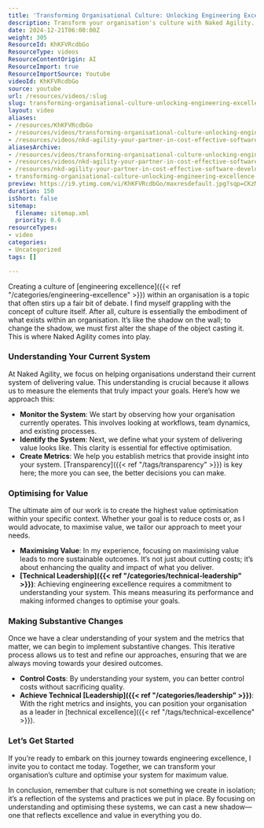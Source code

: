 ```yaml
---
title: 'Transforming Organisational Culture: Unlocking Engineering Excellence Through System Optimisation'
description: Transform your organisation's culture with Naked Agility. Discover how to optimise systems for maximum value and achieve engineering excellence today!
date: 2024-12-21T06:00:00Z
weight: 305
ResourceId: KhKFVRcdbGo
ResourceType: videos
ResourceContentOrigin: AI
ResourceImport: true
ResourceImportSource: Youtube
videoId: KhKFVRcdbGo
source: youtube
url: /resources/videos/:slug
slug: transforming-organisational-culture-unlocking-engineering-excellence-through-system-optimisation
layout: video
aliases:
- /resources/KhKFVRcdbGo
- /resources/videos/transforming-organisational-culture-unlocking-engineering-excellence-through-system-optimisation
- /resources/videos/nkd-agility-your-partner-in-cost-effective-software-development
aliasesArchive:
- /resources/videos/transforming-organisational-culture-unlocking-engineering-excellence-through-system-optimisation
- /resources/videos/nkd-agility-your-partner-in-cost-effective-software-development
- /resources/nkd-agility-your-partner-in-cost-effective-software-development
- transforming-organisational-culture-unlocking-engineering-excellence-through-system-optimisation
preview: https://i9.ytimg.com/vi/KhKFVRcdbGo/maxresdefault.jpg?sqp=CKzMp7oG&rs=AOn4CLCRuKU6K3gPE5C6uZZipWu40oSNPg
duration: 150
isShort: false
sitemap:
  filename: sitemap.xml
  priority: 0.6
resourceTypes:
- video
categories:
- Uncategorized
tags: []

---
```

Creating a culture of [engineering excellence]({{< ref "/categories/engineering-excellence" >}}) within an organisation is a topic that often stirs up a fair bit of debate. I find myself grappling with the concept of culture itself. After all, culture is essentially the embodiment of what exists within an organisation. It’s like the shadow on the wall; to change the shadow, we must first alter the shape of the object casting it. This is where Naked Agility comes into play.

### Understanding Your Current System

At Naked Agility, we focus on helping organisations understand their current system of delivering value. This understanding is crucial because it allows us to measure the elements that truly impact your goals. Here’s how we approach this:

- **Monitor the System**: We start by observing how your organisation currently operates. This involves looking at workflows, team dynamics, and existing processes.
- **Identify the System**: Next, we define what your system of delivering value looks like. This clarity is essential for effective optimisation.
- **Create Metrics**: We help you establish metrics that provide insight into your system. [Transparency]({{< ref "/tags/transparency" >}}) is key here; the more you can see, the better decisions you can make.

### Optimising for Value

The ultimate aim of our work is to create the highest value optimisation within your specific context. Whether your goal is to reduce costs or, as I would advocate, to maximise value, we tailor our approach to meet your needs. 

- **Maximising Value**: In my experience, focusing on maximising value leads to more sustainable outcomes. It’s not just about cutting costs; it’s about enhancing the quality and impact of what you deliver.
- **[Technical Leadership]({{< ref "/categories/technical-leadership" >}})**: Achieving engineering excellence requires a commitment to understanding your system. This means measuring its performance and making informed changes to optimise your goals.

### Making Substantive Changes

Once we have a clear understanding of your system and the metrics that matter, we can begin to implement substantive changes. This iterative process allows us to test and refine our approaches, ensuring that we are always moving towards your desired outcomes.

- **Control Costs**: By understanding your system, you can better control costs without sacrificing quality.
- **Achieve Technical [Leadership]({{< ref "/categories/leadership" >}})**: With the right metrics and insights, you can position your organisation as a leader in [technical excellence]({{< ref "/tags/technical-excellence" >}}).

### Let’s Get Started

If you’re ready to embark on this journey towards engineering excellence, I invite you to contact me today. Together, we can transform your organisation’s culture and optimise your system for maximum value. 

In conclusion, remember that culture is not something we create in isolation; it’s a reflection of the systems and practices we put in place. By focusing on understanding and optimising these systems, we can cast a new shadow—one that reflects excellence and value in everything you do.
